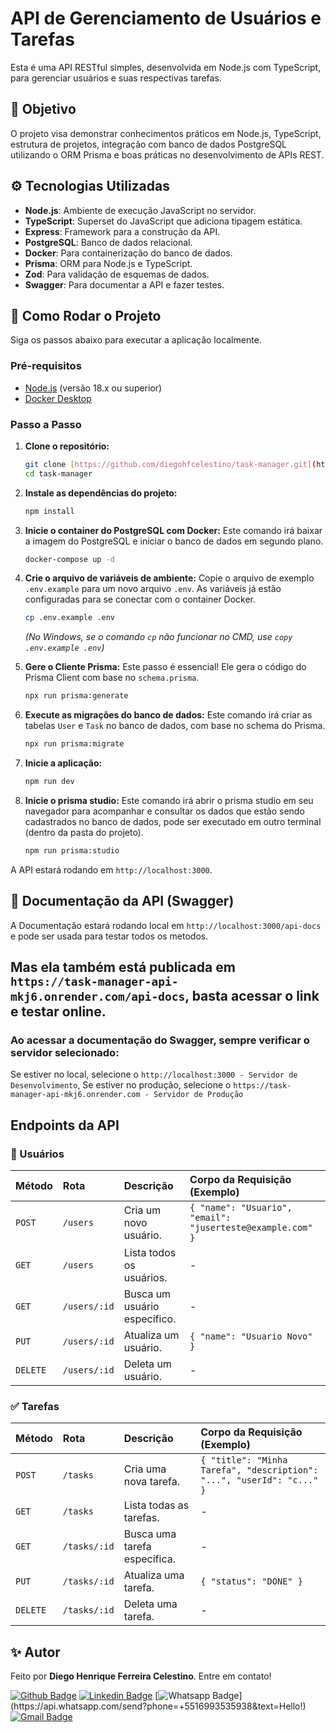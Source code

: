 # API de Gerenciamento de Usuários e Tarefas

Esta é uma API RESTful simples, desenvolvida em Node.js com TypeScript, para gerenciar usuários e suas respectivas tarefas.

## 🎯 Objetivo

O projeto visa demonstrar conhecimentos práticos em Node.js, TypeScript, estrutura de projetos, integração com banco de dados PostgreSQL utilizando o ORM Prisma e boas práticas no desenvolvimento de APIs REST.

## ⚙️ Tecnologias Utilizadas

-   **Node.js**: Ambiente de execução JavaScript no servidor.
-   **TypeScript**: Superset do JavaScript que adiciona tipagem estática.
-   **Express**: Framework para a construção da API.
-   **PostgreSQL**: Banco de dados relacional.
-   **Docker**: Para containerização do banco de dados.
-   **Prisma**: ORM para Node.js e TypeScript.
-   **Zod**: Para validação de esquemas de dados.
-   **Swagger**: Para documentar a API e fazer testes.

## 🚀 Como Rodar o Projeto

Siga os passos abaixo para executar a aplicação localmente.

### Pré-requisitos

-   [Node.js](https://nodejs.org/en/) (versão 18.x ou superior)
-   [Docker Desktop](https://www.docker.com/products/docker-desktop/)

### Passo a Passo

1.  **Clone o repositório:**
    ```bash
    git clone [https://github.com/diegohfcelestino/task-manager.git](https://github.com/diegohfcelestino/task-manager.git)
    cd task-manager
    ```

2.  **Instale as dependências do projeto:**
    ```bash
    npm install
    ```

3.  **Inicie o container do PostgreSQL com Docker:**
    Este comando irá baixar a imagem do PostgreSQL e iniciar o banco de dados em segundo plano.
    ```bash
    docker-compose up -d
    ```

4.  **Crie o arquivo de variáveis de ambiente:**
    Copie o arquivo de exemplo `.env.example` para um novo arquivo `.env`. As variáveis já estão configuradas para se conectar com o container Docker.
    ```bash
    cp .env.example .env
    ```
    *(No Windows, se o comando `cp` não funcionar no CMD, use `copy .env.example .env`)*

5.  **Gere o Cliente Prisma:**
    Este passo é essencial! Ele gera o código do Prisma Client com base no `schema.prisma`.
    ```bash
    npx run prisma:generate
    ```

6.  **Execute as migrações do banco de dados:**
    Este comando irá criar as tabelas `User` e `Task` no banco de dados, com base no schema do Prisma.
    ```bash
    npx run prisma:migrate
    ```

7.  **Inicie a aplicação:**
    ```bash
    npm run dev
    ```

8.  **Inicie o prisma studio:**
    Este comando irá abrir o prisma studio em seu navegador para acompanhar e consultar os dados que estão sendo cadastrados no banco de dados, pode ser executado em outro terminal (dentro da pasta do projeto).
    ```bash
    npm run prisma:studio
    ```


A API estará rodando em `http://localhost:3000`.


## 📄 Documentação da API (Swagger)

A Documentação estará rodando local em `http://localhost:3000/api-docs` e pode ser usada para testar todos os metodos.


## Mas ela também está publicada em `https://task-manager-api-mkj6.onrender.com/api-docs`, basta acessar o link e testar online.

### Ao acessar a documentação do Swagger, sempre verificar o servidor selecionado:

Se estiver no local, selecione o `http://localhost:3000 - Servidor de Desenvolvimento`,
Se estiver no produção, selecione o `https://task-manager-api-mkj6.onrender.com - Servidor de Produção`


## Endpoints da API

### 👤 Usuários

| Método  | Rota         | Descrição                    | Corpo da Requisição (Exemplo)                             |
| :------ | :----------- | :--------------------------- | :-------------------------------------------------------- |
| `POST`  | `/users`     | Cria um novo usuário.        | `{ "name": "Usuario", "email": "juserteste@example.com" }`|
| `GET`   | `/users`     | Lista todos os usuários.     | -                                                         |
| `GET`   | `/users/:id` | Busca um usuário específico.  | -                                                         |
| `PUT`   | `/users/:id` | Atualiza um usuário.         | `{ "name": "Usuario Novo" }`                              |
| `DELETE`|`/users/:id`  | Deleta um usuário.           | -                                                         |

### ✅ Tarefas

| Método | Rota        | Descrição                        | Corpo da Requisição (Exemplo)                                         |
| :----- | :---------- | :------------------------------- | :-------------------------------------------------------------------- |
| `POST` | `/tasks`    | Cria uma nova tarefa.            | `{ "title": "Minha Tarefa", "description": "...", "userId": "c..." }` |
| `GET`  | `/tasks`    | Lista todas as tarefas.          | -                                                                     |
| `GET`  | `/tasks/:id`| Busca uma tarefa específica.      | -                                                                     |
| `PUT`  | `/tasks/:id`| Atualiza uma tarefa.             | `{ "status": "DONE" }`                                                |
| `DELETE`|`/tasks/:id`| Deleta uma tarefa.               | -                                                                     |


## ✨ Autor

Feito por **Diego Henrique Ferreira Celestino**.
Entre em contato!

[![Github Badge](https://img.shields.io/badge/-Github-000?style=flat-square&logo=Github&logoColor=white&link=link_do_seu_perfil_no_github)](https://github.com/diegohfcelestino)
[![Linkedin Badge](https://img.shields.io/badge/-LinkedIn-blue?style=flat-square&logo=Linkedin&logoColor=white&link=https://www.linkedin.com/in/diego-ferreira-34b6348b/)](https://www.linkedin.com/in/diegohfcelestino/)
[![Whatsapp Badge](https://img.shields.io/badge/-Whatsapp-4CA143?style=flat-square&labelColor=4CA143&logo=whatsapp&logoColor=white&link=https://api.whatsapp.com/send?phone=+5516993535938&text=Hello!)](https://api.whatsapp.com/send?phone=+5516993535938&text=Hello!)
[![Gmail Badge](https://img.shields.io/badge/-Gmail-c14438?style=flat-square&logo=Gmail&logoColor=white&link=mailto:diegohfcelestino@gmail.com)](mailto:diegohfcelestino@gmail.com)